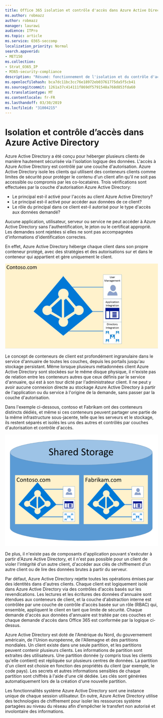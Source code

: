 ```yaml
---
title: Office 365 isolation et contrôle d'accès dans Azure Active Directory
ms.author: robmazz
author: robmazz
manager: laurawi
audience: ITPro
ms.topic: article
ms.service: O365-seccomp
localization_priority: Normal
search.appverid:
- MET150
ms.collection:
- Strat_O365_IP
- M365-security-compliance
description: "Résumé: fonctionnement de l'isolation et du contrôle d'accès dans Azure Active Directory."
ms.openlocfilehash: bca7dc11bc3cc76e18972eb03761775da5f5cb41
ms.sourcegitcommit: 1261a37c414111f869df5791548a768d853fda60
ms.translationtype: MT
ms.contentlocale: fr-FR
ms.lasthandoff: 03/30/2019
ms.locfileid: "31004215"
---
```

# <a name="isolation-and-access-control-in-azure-active-directory"></a>Isolation et contrôle d’accès dans Azure Active Directory

Azure Active Directory a été conçu pour héberger plusieurs clients de manière hautement sécurisée via l'isolation logique des données. L'accès à Azure Active Directory est contrôlé par une couche d'autorisation. Azure Active Directory isole les clients qui utilisent des conteneurs clients comme limites de sécurité pour protéger le contenu d'un client afin qu'il ne soit pas accessible ou compromis par les co-locataires. Trois vérifications sont effectuées par la couche d'autorisation Azure Active Directory:
- Le principal est-il activé pour l'accès au client Azure Active Directory?
- Le principal est-il activé pour accéder aux données de ce client?
- Le rôle du principal dans ce client est-il autorisé pour le type d'accès aux données demandé?

Aucune application, utilisateur, serveur ou service ne peut accéder à Azure Active Directory sans l'authentification, le jeton ou le certificat approprié. Les demandes sont rejetées si elles ne sont pas accompagnées d'informations d'identification correctes.

En effet, Azure Active Directory héberge chaque client dans son propre conteneur protégé, avec des stratégies et des autorisations sur et dans le conteneur qui appartient et gère uniquement le client.
 
![Conteneur Azure](media/office-365-isolation-azure-container.png)

Le concept de conteneurs de client est profondément ingranulaire dans le service d'annuaire de toutes les couches, depuis les portails jusqu'au stockage persistant. Même lorsque plusieurs métadonnées client Azure Active Directory sont stockées sur le même disque physique, il n'existe pas de relation entre les conteneurs autres que ceux définis par le service d'annuaire, qui est à son tour dicté par l'administrateur client. Il ne peut y avoir aucune connexion directe au stockage Azure Active Directory à partir de l'application ou du service à l'origine de la demande, sans passer par la couche d'autorisation.

Dans l'exemple ci-dessous, contoso et Fabrikam ont des conteneurs distincts dédiés, et même si ces conteneurs peuvent partager une partie de la même infrastructure sous-jacente, telle que les serveurs et le stockage, ils restent séparés et isolés les uns des autres et contrôlés par couches d'autorisation et contrôle d'accès.
 
![Conteneurs dédiés Azure](media/office-365-isolation-azure-dedicated-containers.png)

De plus, il n'existe pas de composants d'application pouvant s'exécuter à partir d'Azure Active Directory, et il n'est pas possible pour un client de violer l'intégrité d'un autre client, d'accéder aux clés de chiffrement d'un autre client ou de lire des données brutes à partir du serveur.

Par défaut, Azure Active Directory rejette toutes les opérations émises par des identités dans d'autres clients. Chaque client est logiquement isolé dans Azure Active Directory via des contrôles d'accès basés sur les revendications. Les lectures et les écritures des données d'annuaire sont étendues aux conteneurs de client, et la couche d'abstraction interne est contrôlée par une couche de contrôle d'accès basée sur un rôle (RBAC) qui, ensemble, appliquent le client en tant que limite de sécurité. Chaque demande d'accès aux données d'annuaire est traitée par ces couches et chaque demande d'accès dans Office 365 est conformée par la logique ci-dessus.

Azure Active Directory est doté de l'Amérique du Nord, du gouvernement américain, de l'Union européenne, de l'Allemagne et des partitions mondiales. Un client existe dans une seule partition, et les partitions peuvent contenir plusieurs clients. Les informations de partition sont extraites des utilisateurs. Une partition donnée (y compris tous les clients qu'elle contient) est répliquée sur plusieurs centres de données. La partition d'un client est choisie en fonction des propriétés du client (par exemple, le code pays). Les secrets et autres informations sensibles de chaque partition sont chiffrés à l'aide d'une clé dédiée. Les clés sont générées automatiquement lors de la création d'une nouvelle partition.

Les fonctionnalités système Azure Active Directory sont une instance unique de chaque session utilisateur. En outre, Azure Active Directory utilise des technologies de chiffrement pour isoler les ressources système partagées au niveau du réseau afin d'empêcher le transfert non autorisé et involontaire des informations.
